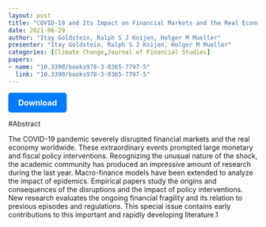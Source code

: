 ```yaml
---
layout: post
title: "COVID-19 and Its Impact on Financial Markets and the Real Economy "
date: 2021-06-29
author: "Itay Goldstein, Ralph S J Koijen, Holger M Mueller"
presenter: "Itay Goldstein, Ralph S J Koijen, Holger M Mueller"
categories: [Climate Change,Journal of Financial Studies]
papers:
- name: "10.3390/books978-3-0365-7797-5"
  link: "10.3390/books978-3-0365-7797-5"
---
```


<p>
  <a href='https://papers.ssrn.com/sol3/papers.cfm?abstract_id=3895134' class='button'>
    Download
  </a>
</p>

<style>
  .button {
    display: inline-block;
    padding: 10px 20px;
    background-color: #007bff;
    color: #fff;
    text-decoration: none;
    border-radius: 5px;
    font-size: 16px;
    font-weight: bold;
  }
</style>

#Abstract
<p>The COVID-19 pandemic severely disrupted financial markets and the real economy worldwide. These extraordinary events prompted large monetary and fiscal policy interventions. Recognizing the unusual nature of the shock, the academic community has produced an impressive amount of research during the last year. Macro-finance models have been extended to analyze the impact of epidemics. Empirical papers study the origins and consequences of the disruptions and the impact of policy interventions. New research evaluates the ongoing financial fragility and its relation to previous episodes and regulations. This special issue contains early contributions to this important and rapidly developing literature.1</p>
